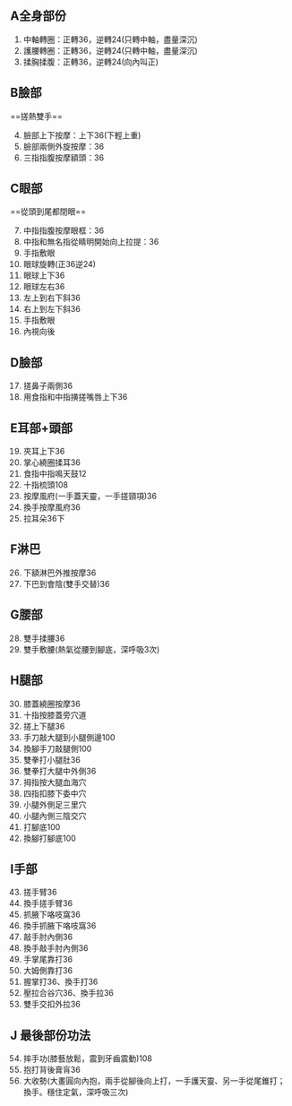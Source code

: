 ## A全身部份

1. 中軸轉圈：正轉36，逆轉24(只轉中軸，盡量深沉)
2. 護腰轉圈：正轉36，逆轉24(只轉中軸，盡量深沉)
3. 揉胸揉腹：正轉36，逆轉24(向內叫正)

## B臉部
==搓熱雙手==

4. 臉部上下按摩：上下36(下輕上重)
5. 臉部兩側外旋按摩：36
6. 三指指腹按摩額頭：36

## C眼部
==從頭到尾都閉眼==

7. 中指指腹按摩眼框：36
8. 中指和無名指從睛明開始向上拉提：36
9. 手指敷眼
10. 眼球旋轉(正36逆24)
11. 眼球上下36
12. 眼球左右36
13. 左上到右下斜36
14. 右上到左下斜36
15. 手指敷眼
16. 內視向後

##  D臉部
17. 搓鼻子兩側36
18. 用食指和中指撗搓嘴唇上下36

##  E耳部+頭部
19. 夾耳上下36
20. 掌心繞圈揉耳36
21. 食指中指鳴天鼓12
22. 十指梳頭108
23. 按摩風府(一手蓋天靈，一手搓頸項)36
24. 換手按摩風府36
25. 拉耳朵36下

##  F淋巴
26. 下額淋巴外推按摩36
27. 下巴到會陰(雙手交替)36

##  G腰部
28. 雙手揉腰36
29. 雙手敷腰(熱氣從腰到腳底，深呼吸3次)

##  H腿部
30. 膝蓋繞圈按摩36
31. 十指按膝蓋旁穴道
32. 搓上下腿36
33. 手刀敲大腿到小腿側邊100
34. 換腳手刀敲腿側100
35. 雙拳打小腿肚36
36. 雙拳打大腿中外側36
37. 拇指按大腿血海穴
38. 四指扣膝下委中穴
39. 小腿外側足三里穴
40. 小腿內側三陰交穴
41. 打腳底100
42. 換腳打腳底100

##  I手部
43. 搓手臂36
44. 換手搓手臂36
45. 抓腋下咯吱窩36
46. 換手抓腋下咯吱窩36
47. 敲手肘內側36
48. 換手敲手肘內側36
49. 手掌尾靠打36
50. 大姆側靠打36
51. 握掌打36、換手打36
52. 壓拉合谷穴36、換手拉36
53. 雙手交扣外拉36

## J 最後部份功法
54. 摔手功(膝藝放鬆，震到牙齒震動)108
55. 抱打背後膏肓36
56. 大收勢(大畫圓向內抱，兩手從腳後向上打，一手護天靈、另一手從尾錐打；換手。穩住定氣，深呼吸三次)